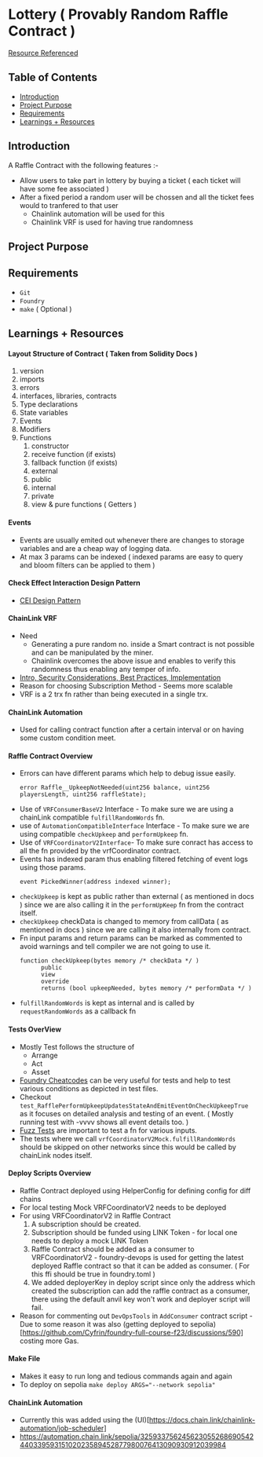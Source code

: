 # Lottery ( Provably Random Raffle Contract )

[Resource Referenced](https://www.youtube.com/playlist?list=PL4Rj_WH6yLgWe7TxankiqkrkVKXIwOP42)

## Table of Contents

- [Introduction](#introduction)
- [Project Purpose](#project-purpose)
- [Requirements](#requirements)
- [Learnings + Resources](#learnings--resources)

## Introduction

A Raffle Contract with the following features :-

- Allow users to take part in lottery by buying a ticket ( each ticket will have some fee associated )
- After a fixed period a random user will be chossen and all the ticket fees would to tranfered to that user
  - Chainlink automation will be used for this
  - Chainlink VRF is used for having true randomness

## Project Purpose

## Requirements

- `Git`
- `Foundry`
- `make` ( Optional )

## Learnings + Resources

#### Layout Structure of Contract ( Taken from Solidity Docs )

1. version
2. imports
3. errors
4. interfaces, libraries, contracts
5. Type declarations
6. State variables
7. Events
8. Modifiers
9. Functions
   1. constructor
   2. receive function (if exists)
   3. fallback function (if exists)
   4. external
   5. public
   6. internal
   7. private
   8. view & pure functions ( Getters )

#### Events

- Events are usually emited out whenever there are changes to storage variables and are a cheap way of logging data.
- At max 3 params can be indexed ( indexed params are easy to query and bloom filters can be applied to them )

#### Check Effect Interaction Design Pattern

- [CEI Design Pattern](https://fravoll.github.io/solidity-patterns/checks_effects_interactions.html)

#### ChainLink VRF

- Need
  - Generating a pure random no. inside a Smart contract is not possible and can be manipulated by the miner.
  - Chainlink overcomes the above issue and enables to verify this randomness thus enabling any temper of info.
- [Intro, Security Considerations, Best Practices, Implementation](https://docs.chain.link/vrf/v2/introduction)
- Reason for choosing Subscription Method - Seems more scalable
- VRF is a 2 trx fn rather than being executed in a single trx.

#### ChainLink Automation

- Used for calling contract function after a certain interval or on having some custom condition meet.

#### Raffle Contract Overview

- Errors can have different params which help to debug issue easily.
  ```
  error Raffle__UpkeepNotNeeded(uint256 balance, uint256 playersLength, uint256 raffleState);
  ```
- Use of `VRFConsumerBaseV2` Interface - To make sure we are using a chainLink compatible `fulfillRandomWords` fn.
- use of `AutomationCompatibleInterface` Interface - To make sure we are using compatible `checkUpkeep` and `performUpkeep` fn.
- Use of `VRFCoordinatorV2Interface`- To make sure conract has access to all the fn provided by the vrfCoordinator contract.
- Events has indexed param thus enabling filtered fetching of event logs using those params.
  ```
  event PickedWinner(address indexed winner);
  ```
- `checkUpkeep` is kept as public rather than external ( as mentioned in docs ) since we are also calling it in the `performUpKeep` fn from the contract itself.
- `checkUpkeep` checkData is changed to memory from callData ( as mentioned in docs ) since we are calling it also internally from contract.
- Fn input params and return params can be marked as commented to avoid warnings and tell compiler we are not going to use it.
  ```
  function checkUpkeep(bytes memory /* checkData */ )
        public
        view
        override
        returns (bool upkeepNeeded, bytes memory /* performData */ )
  ```
- `fulfillRandomWords` is kept as internal and is called by `requestRandomWords` as a callback fn

#### Tests OverView

- Mostly Test follows the structure of
  - Arrange
  - Act
  - Asset
- [Foundry Cheatcodes](https://book.getfoundry.sh/cheatcodes/) can be very useful for tests and help to test various conditions as depicted in test files.
- Checkout `test_RafflePerformUpkeepUpdatesStateAndEmitEventOnCheckUpkeepTrue` as it focuses on detailed analysis and testing of an event. ( Mostly running test with -vvvv shows all event details too. )
- [Fuzz Tests](https://book.getfoundry.sh/forge/fuzz-testing?highlight=fuzz#fuzz-testing) are important to test a fn for various inputs.
- The tests where we call `vrfCoordinatorV2Mock.fulfillRandomWords` should be skipped on other networks since this would be called by chainLink nodes itself.

#### Deploy Scripts Overview

- Raffle Contract deployed using HelperConfig for defining config for diff chains
- For local testing Mock VRFCoordinatorV2 needs to be deployed
- For using VRFCoordinatorV2 in Raffle Contract
  1. A subscription should be created.
  2. Subscription should be funded using LINK Token - for local one needs to deploy a mock LINK Token
  3. Raffle Contract should be added as a consumer to VRFCoordinatorV2 - foundry-devops is used for getting the latest deployed Raffle contract so that it can be added as consumer. ( For this ffi should be true in foundry.toml )
  4. We added deployerKey in deploy script since only the address which created the subscription can add the raffle contract as a consumer, there using the default anvil key won't work and deployer script will fail.
- Reason for commenting out `DevOpsTools` in `AddConsumer` contract script - Due to some reason it was also (getting deployed to sepolia)[https://github.com/Cyfrin/foundry-full-course-f23/discussions/590] costing more Gas.

#### Make File

- Makes it easy to run long and tedious commands again and again
- To deploy on sepolia `make deploy ARGS="--network sepolia"`

#### ChainLink Automation

- Currently this was added using the (UI)[https://docs.chain.link/chainlink-automation/job-scheduler]
- https://automation.chain.link/sepolia/32593375624562305526869054244033959315102023589452877980076413090930912039984
